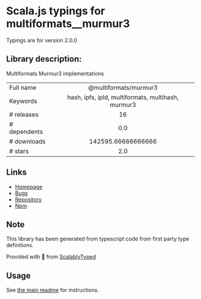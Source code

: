 
# Scala.js typings for multiformats__murmur3

Typings are for version 2.0.0

## Library description:
Multiformats Murmur3 implementations

|                    |                 |
| ------------------ | :-------------: |
| Full name          | @multiformats/murmur3 |
| Keywords           | hash, ipfs, ipld, multiformats, multihash, murmur3 |
| # releases         | 16 |
| # dependents       | 0.0 |
| # downloads        | 142595.66666666666 |
| # stars            | 2.0 |

## Links
- [Homepage](https://github.com/multiformats/js-murmur3#readme)
- [Bugs](https://github.com/multiformats/js-murmur3/issues)
- [Repository](https://github.com/multiformats/js-murmur3)
- [Npm](https://www.npmjs.com/package/%40multiformats%2Fmurmur3)
    


## Note
This library has been generated from typescript code from first party type definitions.

Provided with :purple_heart: from [ScalablyTyped](https://github.com/oyvindberg/ScalablyTyped)

## Usage
See [the main readme](../../readme.md) for instructions.


